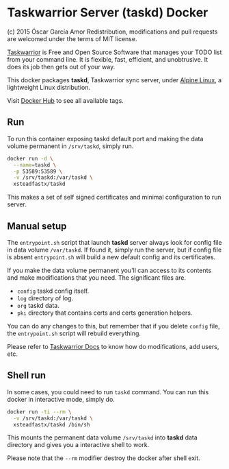 # Taskwarrior Server (taskd) Docker

(c) 2015 Óscar García Amor
Redistribution, modifications and pull requests are welcomed under the terms
of MIT license.

[Taskwarrior](https://www.taskwarrior.org) is Free and Open Source Software
that manages your TODO list from your command line. It is flexible, fast,
efficient, and unobtrusive. It does its job then gets out of your way.

This docker packages **taskd**, Taskwarrior sync server, under [Alpine
Linux](https://alpinelinux.org/), a lightweight Linux distribution.

Visit [Docker Hub](https://hub.docker.com/r/ogarcia/taskd/) to see all
available tags.

## Run

To run this container exposing taskd default port and making the data volume
permanent in `/srv/taskd`, simply run.

```sh
docker run -d \
  --name=taskd \
  -p 53589:53589 \
  -v /srv/taskd:/var/taskd \
  xsteadfastx/taskd
```

This makes a set of self signed certificates and minimal configuration to
run server.

## Manual setup

The `entrypoint.sh` script that launch **taskd** server always look for config file
in data volume `/var/taskd`. If found it, simply run the server, but if
config file is absent `entrypoint.sh` will build a new default config and its
certificates.

If you make the data volume permanent you'll can access to its contents and
make modifications that you need. The significant files are.

* `config` taskd config itself.
* `log` directory of log.
* `org` taskd data.
* `pki` directory that contains certs and certs generation helpers.

You can do any changes to this, but remember that if you delete `config`
file, the `entrypoint.sh` script will rebuild everything.

Please refer to [Taskwarrior Docs](https://taskwarrior.org/docs/) to know
how do modifications, add users, etc.

## Shell run

In some cases, you could need to run `taskd` command. You can run this
docker in interactive mode, simply do.

```sh
docker run -ti --rm \
  -v /srv/taskd:/var/taskd \
  xsteadfastx/taskd /bin/sh
```

This mounts the permanent data volume `/srv/taskd` into **taskd** data
directory and gives you a interactive shell to work.

Please note that the `--rm` modifier destroy the docker after shell exit.
